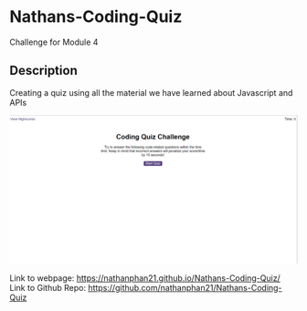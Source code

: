 # Nathans-Coding-Quiz
Challenge for Module 4

## Description
Creating a quiz using all the material we have learned about Javascript and APIs

![Alt text](assets/image.png)


Link to webpage: https://nathanphan21.github.io/Nathans-Coding-Quiz/
<br>
Link to Github Repo: https://github.com/nathanphan21/Nathans-Coding-Quiz